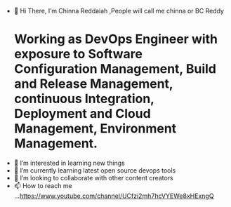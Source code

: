 - 👋 Hi There, I’m Chinna Reddaiah ,People will call me chinna or BC Reddy 
   # Working as DevOps Engineer with exposure to Software Configuration Management, Build and Release Management, continuous Integration, Deployment and Cloud Management, Environment Management.
- 👀 I’m interested in learning new things 
- 🌱 I’m currently learning latest open source devops tools
- 💞️ I’m looking to collaborate with other content creators 
- 📫 How to reach me ...https://www.youtube.com/channel/UCfzi2mh7hcVYEWe8xHExngQ

<!---
bcreddydevops/bcreddydevops is a ✨ special ✨ repository because its `README.md` (this file) appears on your GitHub profile.
You can click the Preview link to take a look at your changes.
--->
